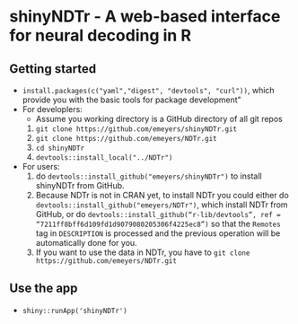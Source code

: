 
# shinyNDTr - A web-based interface for neural decoding in R


## Getting started
* `install.packages(c("yaml","digest", "devtools", "curl"))`, which provide you with the basic tools for package development"
* For developlers:
   * Assume you working directory is a GitHub directory of all git repos
   1. `git clone https://github.com/emeyers/shinyNDTr.git`
   2. `git clone https://github.com/emeyers/NDTr.git`
   3. `cd shinyNDTr` 
   4. `devtools::install_local("../NDTr")`
* For users:
  1. do `devtools::install_github("emeyers/shinyNDTr")` to install shinyNDTr from GitHub.
  2. Because NDTr is not in CRAN yet, to install NDTr you could either do `devtools::install_github("emeyers/NDTr")`, which install NDTr from GitHub, or do `devtools::install_github(“r-lib/devtools”, ref = “7211ff8bff6d109fd1d9079080205306f4225ec8”)` so that the `Remotes` tag in `DESCRIPTION` is processed and the previous operation will be automatically done for you.
  3. If you want to use the data in NDTr, you have to `git clone https://github.com/emeyers/NDTr.git`
## Use the app
* `shiny::runApp('shinyNDTr')`

